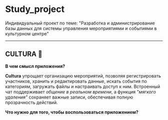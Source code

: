 # Study_project
 Индивидуальный проект по теме: "Разработка и администрирование базы данных для системы управления мероприятиями и событиями в культурном центре"
 ___

 ## CULTURA :ticket:
 **В чем смысл приложения?**

**Cultura** упрощает организацию мероприятий, позволяя регистрировать участников, хранить и редактировать данные, искать события по категориям, загружать файлы и настраивать доступ к ним. Встроенный чат поддерживает *общение в реальном времени*, а функция *"мягкого удаления"* сохраняет важные записи, обеспечивая полную прозрачность действий.

**Что нужно для того, чтобы воспользоваться приложением?**
